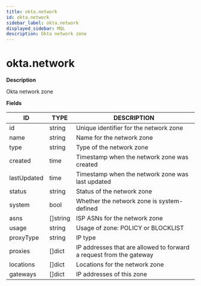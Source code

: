 ```yaml
---
title: okta.network
id: okta.network
sidebar_label: okta.network
displayed_sidebar: MQL
description: Okta network zone
---
```


# okta.network

**Description**

Okta network zone

**Fields**

| ID          | TYPE             | DESCRIPTION                                                         |
| ----------- | ---------------- | ------------------------------------------------------------------- |
| id          | string           | Unique identifier for the network zone                              |
| name        | string           | Name for the network zone                                           |
| type        | string           | Type of the network zone                                            |
| created     | time             | Timestamp when the network zone was created                         |
| lastUpdated | time             | Timestamp when the network zone was last updated                    |
| status      | string           | Status of the network zone                                          |
| system      | bool             | Whether the network zone is system-defined                          |
| asns        | &#91;&#93;string | ISP ASNs for the network zone                                       |
| usage       | string           | Usage of zone: POLICY or BLOCKLIST                                  |
| proxyType   | string           | IP type                                                             |
| proxies     | &#91;&#93;dict   | IP addresses that are allowed to forward a request from the gateway |
| locations   | &#91;&#93;dict   | Locations for the network zone                                      |
| gateways    | &#91;&#93;dict   | IP addresses of this zone                                           |
